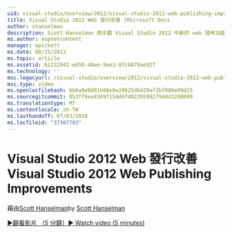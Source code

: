 ```yaml
---
uid: visual-studio/overview/2012/visual-studio-2012-web-publishing-improvements
title: Visual Studio 2012 Web 發行改善 |Microsoft Docs
author: shanselman
description: Scott Hanselman 將示範 Visual Studio 2012 中新的 web 發佈功能。
ms.author: aspnetcontent
manager: wpickett
ms.date: 08/15/2012
ms.topic: article
ms.assetid: 61222942-e650-40ee-9ee1-8fcb879ae92f
ms.technology: ''
msc.legacyurl: /visual-studio/overview/2012/visual-studio-2012-web-publishing-improvements
msc.type: video
ms.openlocfilehash: 6b6a9e0d81b68e6e20625db428af2bf80be89d23
ms.sourcegitcommit: 953ff9ea4369f154d6fd0239599279ddd3280009
ms.translationtype: MT
ms.contentlocale: zh-TW
ms.lasthandoff: 07/03/2018
ms.locfileid: "37367793"
---
```

<a name="visual-studio-2012-web-publishing-improvements"></a><span data-ttu-id="7e214-103">Visual Studio 2012 Web 發行改善</span><span class="sxs-lookup"><span data-stu-id="7e214-103">Visual Studio 2012 Web Publishing Improvements</span></span>
====================
<span data-ttu-id="7e214-104">藉由[Scott Hanselman](https://github.com/shanselman)</span><span class="sxs-lookup"><span data-stu-id="7e214-104">by [Scott Hanselman](https://github.com/shanselman)</span></span>

[<span data-ttu-id="7e214-105">&#9654;觀看影片 （5 分鐘）</span><span class="sxs-lookup"><span data-stu-id="7e214-105">&#9654; Watch video (5 minutes)</span></span>](https://channel9.msdn.com/Blogs/ASP-NET-Site-Videos/visual-studio-2012-web-publishing-improvements)
